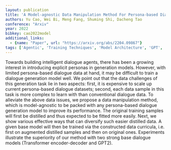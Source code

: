 ```yaml
---
layout: publication
title: 'A Model-agnostic Data Manipulation Method For Persona-based Dialogue Generation'
authors: Yu Cao, Wei Bi, Meng Fang, Shuming Shi, Dacheng Tao
conference: "Arxiv"
year: 2022
bibkey: cao2022model
additional_links:
  - {name: "Paper", url: "https://arxiv.org/abs/2204.09867"}
tags: ['Agentic', 'Training Techniques', 'Model Architecture', 'GPT', 'Pretraining Methods', 'Transformer']
---
```

Towards building intelligent dialogue agents, there has been a growing
interest in introducing explicit personas in generation models. However, with
limited persona-based dialogue data at hand, it may be difficult to train a
dialogue generation model well. We point out that the data challenges of this
generation task lie in two aspects: first, it is expensive to scale up current
persona-based dialogue datasets; second, each data sample in this task is more
complex to learn with than conventional dialogue data. To alleviate the above
data issues, we propose a data manipulation method, which is model-agnostic to
be packed with any persona-based dialogue generation model to improve its
performance. The original training samples will first be distilled and thus
expected to be fitted more easily. Next, we show various effective ways that
can diversify such easier distilled data. A given base model will then be
trained via the constructed data curricula, i.e. first on augmented distilled
samples and then on original ones. Experiments illustrate the superiority of
our method with two strong base dialogue models (Transformer encoder-decoder
and GPT2).

